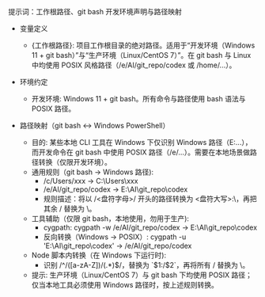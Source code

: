 提示词：工作根路径、git bash 开发环境声明与路径映射

- 变量定义
  - {工作根路径}: 项目工作根目录的绝对路径。适用于“开发环境（Windows 11 + git bash）”与“生产环境（Linux/CentOS 7）”。在 git bash 与 Linux 中均使用 POSIX 风格路径（/e/AI/git_repo/codex 或 /home/...）。

- 环境约定
  - 开发环境: Windows 11 + git bash。所有命令与路径使用 bash 语法与 POSIX 路径。

- 路径映射（git bash ↔ Windows PowerShell）
  - 目的: 某些本地 CLI 工具在 Windows 下仅识别 Windows 路径（E:\...），而开发命令在 git bash 中使用 POSIX 路径（/e/...）。需要在本地场景做路径转换（仅限开发环境）。
  - 通用规则（git bash → Windows 路径):
    - /c/Users/xxx → C:\Users\xxx
    - /e/AI/git_repo/codex → E:\AI\git_repo\codex
    - 规则描述：将以 /<盘符字母>/ 开头的路径转换为 <盘符大写>:\，再把其余 / 替换为 \\。
  - 工具辅助（仅限 git bash，本地使用，勿用于生产):
    - cygpath: cygpath -w /e/AI/git_repo/codex → E:\AI\git_repo\codex
    - 反向转换（Windows → POSIX）: cygpath -u 'E:\AI\git_repo\codex' → /e/AI/git_repo/codex
  - Node 脚本内转换（在 Windows 下运行时):
    - 识别 /^\/([a-zA-Z])\/(.*)$/，替换为 `$1:/$2`，再将所有 / 替换为 \\。
  - 提示: 生产环境（Linux/CentOS 7）与 git bash 下均使用 POSIX 路径；仅当本地工具必须使用 Windows 路径时，按上述规则转换。
